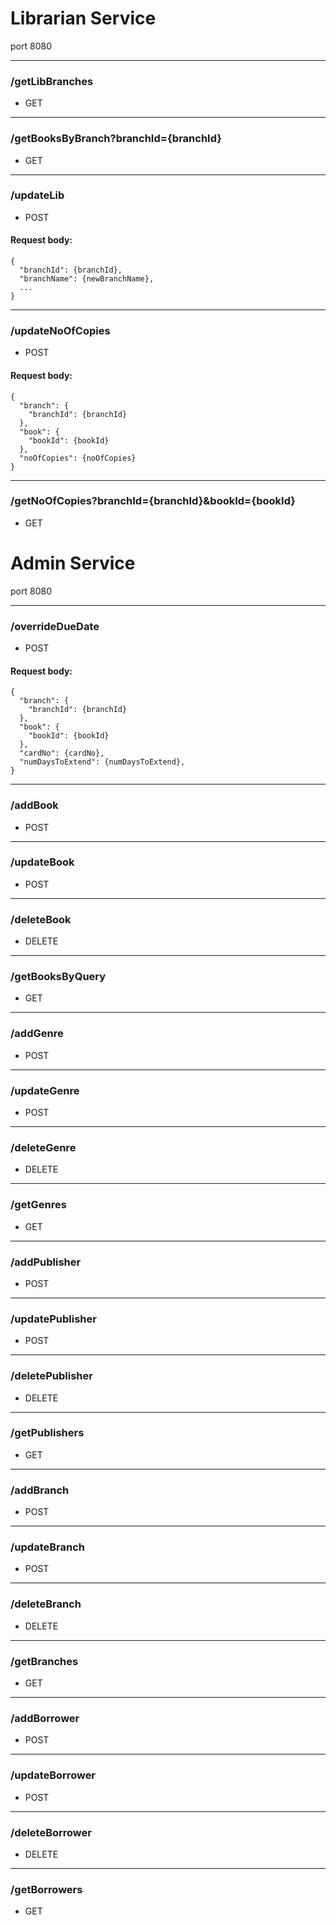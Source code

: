 # Librarian Service

port 8080

- - - -

### /getLibBranches

- GET

- - - -

### /getBooksByBranch?branchId={branchId}

- GET

- - - -

### /updateLib

- POST

#### Request body:

```
{
  "branchId": {branchId},
  "branchName": {newBranchName},
  ...
}
```

- - - -

### /updateNoOfCopies

- POST

#### Request body:

```
{
  "branch": {
    "branchId": {branchId}
  },
  "book": {
    "bookId": {bookId}
  },
  "noOfCopies": {noOfCopies}
}
```

- - - -

### /getNoOfCopies?branchId={branchId}&bookId={bookId}

- GET

# Admin Service

port 8080

- - - -

### /overrideDueDate

- POST

#### Request body:

```
{
  "branch": {
    "branchId": {branchId}
  }, 
  "book": {
    "bookId": {bookId}
  },
  "cardNo": {cardNo},
  "numDaysToExtend": {numDaysToExtend},
}
```

- - - -

### /addBook

- POST

- - - -

### /updateBook

- POST

- - - -

### /deleteBook

- DELETE

- - - -

### /getBooksByQuery

- GET

- - - -

### /addGenre

- POST

- - - -

### /updateGenre

- POST

- - - -

### /deleteGenre

- DELETE

- - - -

### /getGenres

- GET

- - - -

### /addPublisher

- POST

- - - -

### /updatePublisher

- POST

- - - -

### /deletePublisher

- DELETE

- - - -

### /getPublishers

- GET

- - - -

### /addBranch

- POST

- - - -

### /updateBranch

- POST

- - - -

### /deleteBranch

- DELETE

- - - -

### /getBranches

- GET

- - - -

### /addBorrower

- POST

- - - -

### /updateBorrower

- POST

- - - -

### /deleteBorrower

- DELETE

- - - -

### /getBorrowers

- GET
